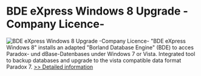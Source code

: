 # BDE eXpress Windows 8 Upgrade -Company Licence-
![BDE eXpress Windows 8 Upgrade -Company Licence-](https://mycommerce.akamaized.net/api/pimages/P300651829/BIG/300651829.JPG)
"BDE eXpress Windows 8" installs an adapted "Borland Database Engine" (BDE) to acces Paradox- und dBase-Datenbases under Windows 7 or Vista.
Integrated tool to backup databases and upgrade to the vista compatible data format Paradox 7.
[>> Detailed information](https://secure.shareit.com/shareit/product.html?productid=300651829&affiliateid=200057808)